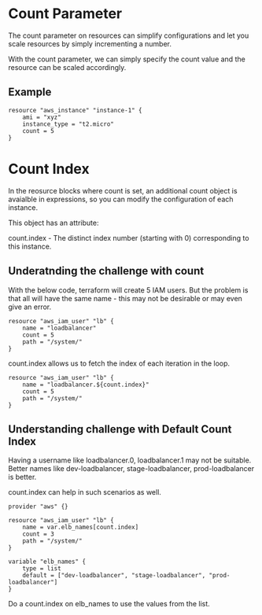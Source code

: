 # Count Parameter

The count parameter on resources can simplify configurations and let you scale resources by simply incrementing a number.

With the count parameter, we can simply specify the count value and the resource can be scaled accordingly.

## Example
```
resource "aws_instance" "instance-1" {
    ami = "xyz"
    instance_type = "t2.micro"
    count = 5
}
```

# Count Index
In the reosurce blocks where count is set, an additional count object is avaialble in expressions, so you can modify the configuration of each instance.

This object has an attribute:

count.index - The distinct index number (starting with 0) corresponding to this instance.

## Underatnding the challenge with count
With the below code, terraform will create 5 IAM users. But the problem is that all will have the same name - this may not be desirable or may even give an error.

```
resource "aws_iam_user" "lb" {
    name = "loadbalancer"
    count = 5
    path = "/system/"
}
```

count.index allows us to fetch the index of each iteration in the loop.

```
resource "aws_iam_user" "lb" {
    name = "loadbalancer.${count.index}"
    count = 5
    path = "/system/"
}
```

## Understanding challenge with Default Count Index
Having a username like loadbalancer.0, loadbalancer.1 may not be suitable. Better names like dev-loadbalancer, stage-loadbalancer, prod-loadbalancer is better.

count.index can help in such scenarios as well.

```
provider "aws" {}

resource "aws_iam_user" "lb" {
    name = var.elb_names[count.index]
    count = 3
    path = "/system/"
} 

variable "elb_names" {
    type = list
    default = ["dev-loadbalancer", "stage-loadbalancer", "prod-loadbalancer"]
}
```
Do a count.index on elb_names to use the values from the list.